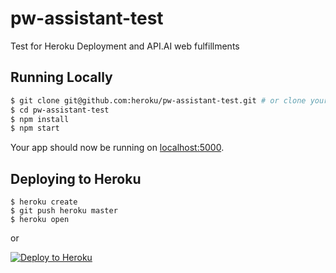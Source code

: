 # pw-assistant-test

Test for Heroku Deployment and API.AI web fulfillments

## Running Locally

```sh
$ git clone git@github.com:heroku/pw-assistant-test.git # or clone your own fork
$ cd pw-assistant-test
$ npm install
$ npm start
```

Your app should now be running on [localhost:5000](http://localhost:5000/).

## Deploying to Heroku

```
$ heroku create
$ git push heroku master
$ heroku open
```
or

[![Deploy to Heroku](https://www.herokucdn.com/deploy/button.png)](https://heroku.com/deploy)